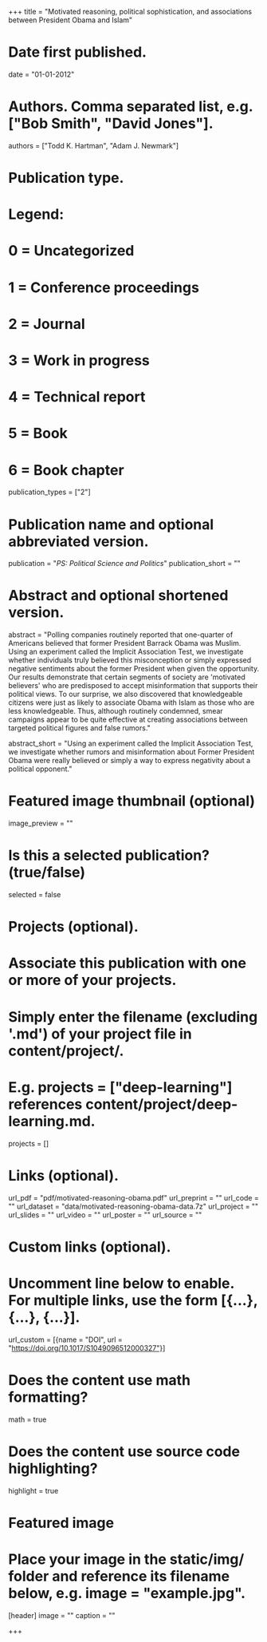 +++
title = "Motivated reasoning, political sophistication, and associations between President Obama and Islam"

# Date first published.
date = "01-01-2012"

# Authors. Comma separated list, e.g. ["Bob Smith", "David Jones"].
authors = ["Todd K. Hartman", "Adam J. Newmark"]

# Publication type.
# Legend:
# 0 = Uncategorized
# 1 = Conference proceedings
# 2 = Journal
# 3 = Work in progress
# 4 = Technical report
# 5 = Book
# 6 = Book chapter
publication_types = ["2"]

# Publication name and optional abbreviated version.
publication = "*PS: Political Science and Politics*"
publication_short = ""

# Abstract and optional shortened version.
abstract = "Polling companies routinely reported that one-quarter of Americans believed that former President Barrack Obama was Muslim. Using an experiment called the Implicit Association Test, we investigate whether individuals truly believed this misconception or simply expressed negative sentiments about the former President when given the opportunity. Our results demonstrate that certain segments of society are 'motivated believers' who are predisposed to accept misinformation that supports their political views. To our surprise, we also discovered that knowledgeable citizens were just as likely to associate Obama with Islam as those who are less knowledgeable. Thus, although routinely condemned, smear campaigns appear to be quite effective at creating associations between targeted political figures and false rumors."

abstract_short = "Using an experiment called the Implicit Association Test, we investigate whether rumors and misinformation about Former President Obama were really believed or simply a way to express negativity about a political opponent."

# Featured image thumbnail (optional)
image_preview = ""

# Is this a selected publication? (true/false)
selected = false

# Projects (optional).
# Associate this publication with one or more of your projects.
# Simply enter the filename (excluding '.md') of your project file in content/project/.
# E.g. projects = ["deep-learning"] references content/project/deep-learning.md.
projects = []

# Links (optional).
url_pdf = "pdf/motivated-reasoning-obama.pdf" 
url_preprint = "" 
url_code = "" 
url_dataset = "data/motivated-reasoning-obama-data.7z" 
url_project = "" 
url_slides = "" 
url_video = "" 
url_poster = ""
url_source = ""

# Custom links (optional).
# Uncomment line below to enable. For multiple links, use the form [{...}, {...}, {...}].
url_custom = [{name = "DOI", url = "https://doi.org/10.1017/S1049096512000327"}]

# Does the content use math formatting?
math = true

# Does the content use source code highlighting?
highlight = true

# Featured image
# Place your image in the static/img/ folder and reference its filename below, e.g. image = "example.jpg".
[header]
image = "" 
caption = ""

+++
